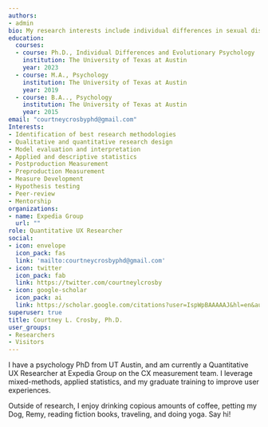 ```yaml
---
authors:
- admin
bio: My research interests include individual differences in sexual disgust, religiosity, and moral norms surrounding sexual behavior.
education:
  courses:
  - course: Ph.D., Individual Differences and Evolutionary Psychology
    institution: The University of Texas at Austin
    year: 2023 
  - course: M.A., Psychology 
    institution: The University of Texas at Austin
    year: 2019
  - course: B.A.., Psychology 
    institution: The University of Texas at Austin
    year: 2015
email: "courtneycrosbyphd@gmail.com"
Interests:
- Identification of best research methodologies
- Qualitative and quantitative research design
- Model evaluation and interpretation
- Applied and descriptive statistics
- Postproduction Measurement 
- Preproduction Measurement 
- Measure Development 
- Hypothesis testing
- Peer-review
- Mentorship
organizations:
- name: Expedia Group
  url: ""
role: Quantitative UX Researcher  
social:
- icon: envelope
  icon_pack: fas
  link: 'mailto:courtneycrosbyphd@gmail.com'
- icon: twitter
  icon_pack: fab
  link: https://twitter.com/courtneylcrosby
- icon: google-scholar
  icon_pack: ai
  link: https://scholar.google.com/citations?user=IspWpBAAAAAJ&hl=en&authuser=1
superuser: true 
title: Courtney L. Crosby, Ph.D.
user_groups:
- Researchers
- Visitors 
---
```

I have a psychology PhD from UT Austin, and am currently a Quantitative UX Researcher at Expedia Group on the CX measurement team. I leverage mixed-methods, applied statistics, and my graduate training to improve user experiences.

Outside of research, I enjoy drinking copious amounts of coffee, petting my Dog, Remy, reading fiction books, traveling, and doing yoga. Say hi!
